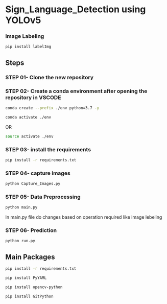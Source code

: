 # Sign_Language_Detection using YOLOv5


###  Image Labeling
```bash
pip install labelImg
```


## Steps

### STEP 01- Clone the new repository

### STEP 02- Create a conda environment after opening the repository in VSCODE

```bash
conda create --prefix ./env python=3.7 -y
```

```bash
conda activate ./env
```
OR
```bash
source activate ./env
```

### STEP 03- install the requirements
```bash
pip install -r requirements.txt
```
### STEP 04- capture images
```bash
python Capture_Images.py
```
### STEP 05- Data Preprocessing
```bash
python main.py
```
In main.py file do changes based on operation required like image lebeling

### STEP 06- Prediction 
```bash
python run.py
```

## Main Packages
```bash
pip install -r requirements.txt
```

```bash
pip install PyYAML
```

```bash
pip install opencv-python
```
```bash
pip install GitPython
```

